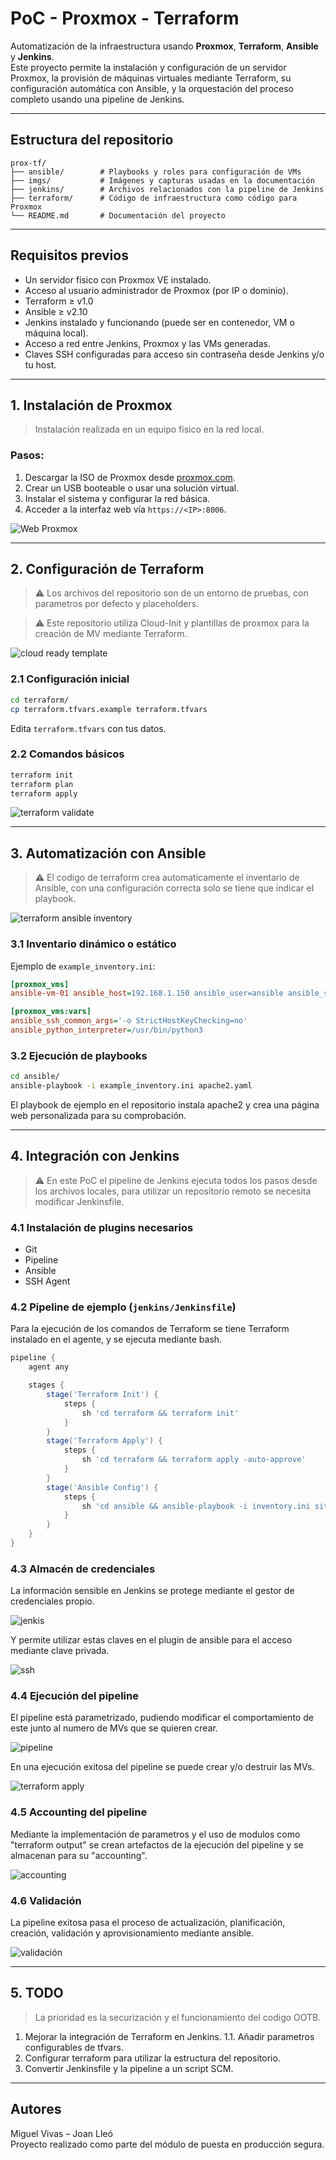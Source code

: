 # PoC - Proxmox - Terraform

Automatización de la infraestructura usando **Proxmox**, **Terraform**, **Ansible** y **Jenkins**.  
Este proyecto permite la instalación y configuración de un servidor Proxmox, la provisión de máquinas virtuales mediante Terraform, su configuración automática con Ansible, y la orquestación del proceso completo usando una pipeline de Jenkins.

---

## Estructura del repositorio

```
prox-tf/
├── ansible/        # Playbooks y roles para configuración de VMs
├── imgs/           # Imágenes y capturas usadas en la documentación
├── jenkins/        # Archivos relacionados con la pipeline de Jenkins
├── terraform/      # Código de infraestructura como código para Proxmox
└── README.md       # Documentación del proyecto
```

---

## Requisitos previos

- Un servidor físico con Proxmox VE instalado.
- Acceso al usuario administrador de Proxmox (por IP o dominio).
- Terraform ≥ v1.0
- Ansible ≥ v2.10
- Jenkins instalado y funcionando (puede ser en contenedor, VM o máquina local).
- Acceso a red entre Jenkins, Proxmox y las VMs generadas.
- Claves SSH configuradas para acceso sin contraseña desde Jenkins y/o tu host.

---

## 1. Instalación de Proxmox

> Instalación realizada en un equipo fisico en la red local.

### Pasos:
1. Descargar la ISO de Proxmox desde [proxmox.com](https://www.proxmox.com/en/downloads).
2. Crear un USB booteable o usar una solución virtual.
3. Instalar el sistema y configurar la red básica.
4. Acceder a la interfaz web vía `https://<IP>:8006`.

![Web Proxmox](./imgs/00-Prox.png)

---

## 2. Configuración de Terraform

> ⚠️ Los archivos del repositorio son de un entorno de pruebas, con parametros por defecto y placeholders.

> ⚠️ Este repositorio utiliza Cloud-Init y plantillas de proxmox para la creación de MV mediante Terraform.

![cloud ready template](./imgs/01-Template.png)

### 2.1 Configuración inicial

```bash
cd terraform/
cp terraform.tfvars.example terraform.tfvars
```

Edita `terraform.tfvars` con tus datos.

### 2.2 Comandos básicos

```bash
terraform init
terraform plan
terraform apply
```

![terraform validate](./imgs/02-tfValidate.png)

---

## 3. Automatización con Ansible

> ⚠️ El codigo de terraform crea automaticamente el inventario de Ansible, con una configuración correcta solo se tiene que indicar el playbook.

![terraform ansible inventory](./imgs/03-tfPlan.png)

### 3.1 Inventario dinámico o estático

Ejemplo de `example_inventory.ini`:

```ini
[proxmox_vms]
ansible-vm-01 ansible_host=192.168.1.150 ansible_user=ansible ansible_ssh_private_key_file=~/.ssh/id_rsa

[proxmox_vms:vars]
ansible_ssh_common_args='-o StrictHostKeyChecking=no'
ansible_python_interpreter=/usr/bin/python3
```

### 3.2 Ejecución de playbooks

```bash
cd ansible/
ansible-playbook -i example_inventory.ini apache2.yaml
```

El playbook de ejemplo en el repositorio instala apache2 y crea una página web personalizada para su comprobación.

---

## 4. Integración con Jenkins

> ⚠️ En este PoC el pipeline de Jenkins ejecuta todos los pasos desde los archivos locales, para utilizar un repositorio remoto se necesita modificar Jenkinsfile.

### 4.1 Instalación de plugins necesarios

- Git
- Pipeline
- Ansible
- SSH Agent

### 4.2 Pipeline de ejemplo (`jenkins/Jenkinsfile`)

Para la ejecución de los comandos de Terraform se tiene Terraform instalado en el agente, y se ejecuta mediante bash.

```groovy
pipeline {
    agent any

    stages {
        stage('Terraform Init') {
            steps {
                sh 'cd terraform && terraform init'
            }
        }
        stage('Terraform Apply') {
            steps {
                sh 'cd terraform && terraform apply -auto-approve'
            }
        }
        stage('Ansible Config') {
            steps {
                sh 'cd ansible && ansible-playbook -i inventory.ini site.yml'
            }
        }
    }
}
```

### 4.3 Almacén de credenciales

La información sensible en Jenkins se protege mediante el gestor de credenciales propio.

![jenkis](./imgs/05-jenkCreds.png)

Y permite utilizar estas claves en el plugin de ansible para el acceso mediante clave privada.

![ssh](./imgs/04-ansSSH.png)

### 4.4 Ejecución del pipeline

El pipeline está parametrizado, pudiendo modificar el comportamiento de este junto al numero de MVs que se quieren crear.

![pipeline](./imgs/09-acciones.png)

En una ejecución exitosa del pipeline se puede crear y/o destruir las MVs.

![terraform apply](./imgs/06-jenkPipeline.png)

### 4.5 Accounting del pipeline

Mediante la implementación de parametros y el uso de modulos como "terraform output" se crean artefactos de la ejecución del pipeline y se almacenan para su "accounting".

![accounting](./imgs/08-accounting.png)

### 4.6 Validación

La pipeline exitosa pasa el proceso de actualización, planificación, creación, validación y aprovisionamiento mediante ansible.

![validación](./imgs/07-allOK.png)

---

## 5. TODO

> La prioridad es la securización y el funcionamiento del codigo OOTB.

1. Mejorar la integración de Terraform en Jenkins.
    1.1. Añadir parametros configurables de tfvars.
2. Configurar terraform para utilizar la estructura del repositorio.
3. Convertir Jenkinsfile y la pipeline a un script SCM.

---

## Autores

Miguel Vivas – Joan Lleó  
Proyecto realizado como parte del módulo de puesta en producción segura.